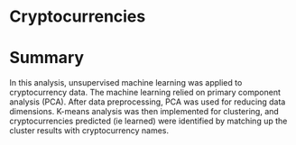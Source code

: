 # Cryptocurrencies

# Summary

In this analysis, unsupervised machine learning was applied to cryptocurrency data.  The machine learning relied on primary component analysis (PCA).  After data preprocessing, PCA was used for reducing data dimensions.  K-means analysis was then implemented for clustering, and cryptocurrencies predicted (ie learned) were identified by matching up the cluster results with cryptocurrency names.  

